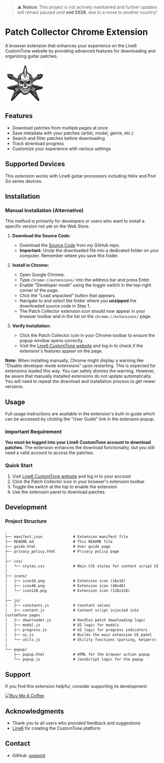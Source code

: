 > ⚠️ **Notice:** This project is not actively maintained and further updates will remain paused until **mid 2026**, due to a move to another country!

# Patch Collector Chrome Extension

A browser extension that enhances your experience on the Line6 CustomTone website by providing advanced features for downloading and organizing guitar patches.

![Patch Collector](https://github.com/opesoid/patch-collector/blob/main/icons/icon128.png?raw=true)

## Features

- Download patches from multiple pages at once
- Save metadata with your patches (artist, model, genre, etc.)
- Search and filter patches before downloading
- Track download progress
- Customize your experience with various settings

## Supported Devices

This extension works with Line6 guitar processors including Helix and Pod Go series devices.

## Installation

### Manual Installation (Alternative)

This method is primarily for developers or users who want to install a specific version not yet on the Web Store.

1.  **Download the Source Code:**
    *   Download the [Source Code](https://github.com/opesoid/patch-collector/archive/refs/heads/main.zip) from my GitHub repo.
    *   **Important:** Unzip the downloaded file into a dedicated folder on your computer. Remember where you save this folder.

2.  **Install in Chrome:**
    *   Open Google Chrome.
    *   Type `chrome://extensions/` into the address bar and press Enter.
    *   Enable "Developer mode" using the toggle switch in the top-right corner of the page.
    *   Click the "Load unpacked" button that appears.
    *   Navigate to and select the folder where you **unzipped** the downloaded source code in Step 1.
    *   The Patch Collector extension icon should now appear in your browser toolbar and in the list on the `chrome://extensions/` page.

3.  **Verify Installation:**
    *   Click the Patch Collector icon in your Chrome toolbar to ensure the popup window opens correctly.
    *   Visit the [Line6 CustomTone website](https://line6.com/customtone/) and log in to check if the extension's features appear on the page.

**Note:** When installing manually, Chrome might display a warning like "Disable developer mode extensions" upon restarting. This is expected for extensions loaded this way. You can safely dismiss the warning. However, be aware that manually installed extensions do not update automatically. You will need to repeat the download and installation process to get newer versions.

## Usage

Full usage instructions are available in the extension's built-in guide which can be accessed by clicking the "User Guide" link in the extension popup.

### Important Requirement

**You must be logged into your Line6 CustomTone account to download patches.** The extension enhances the download functionality, but you still need a valid account to access the patches.

### Quick Start

1. Visit [Line6 CustomTone website](https://line6.com/customtone/) and log in to your account
2. Click the Patch Collector icon in your browser's extension toolbar
3. Toggle the switch at the top to enable the extension
4. Use the extension panel to download patches

## Development

### Project Structure

```
.
├── manifest.json              # Extension manifest file
├── README.md                  # This README file
├── guide.html                 # User guide page
├── privacy_policy.html        # Privacy policy page
│
├── css/
│   └── styles.css             # Main CSS styles for content script UI
│
├── icons/
│   ├── icon16.png             # Extension icon (16x16)
│   ├── icon48.png             # Extension icon (48x48)
│   └── icon128.png            # Extension icon (128x128)
│
├── js/
│   ├── constants.js           # Constant values
│   ├── content.js             # Content script injected into CustomTone pages
│   ├── downloader.js          # Handles patch downloading logic
│   ├── modal.js               # UI logic for modals
│   ├── progress.js            # UI logic for progress indicators
│   ├── ui.js                  # Builds the main extension UI panel
│   └── utils.js               # Utility functions (parsing, helpers)
│
└── popup/
    ├── popup.html             # HTML for the browser action popup
    └── popup.js               # JavaScript logic for the popup

```


## Support

If you find this extension helpful, consider supporting its development:

[<img src="https://cdn.buymeacoffee.com/buttons/v2/default-yellow.png" alt="Buy Me A Coffee" width="150">](https://www.buymeacoffee.com/opesoid)

## Acknowledgments

- Thank you to all users who provided feedback and suggestions
- [Line6](https://line6.com/) for creating the CustomTone platform

## Contact

- GitHub: [opesoid](https://github.com/opesoid)

